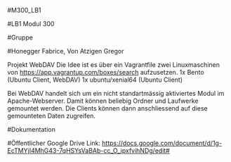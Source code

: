 #M300_LB1

#LB1 Modul 300

#Gruppe

#Honegger Fabrice, Von Atzigen Gregor

Projekt WebDAV
Die Idee ist es über ein Vagrantfile zwei Linuxmaschinen von https://app.vagrantup.com/boxes/search aufzusetzen.
1x Bento (Ubuntu Client, WebDAV)
1x ubuntu/xenial64 (Ubuntu Client)

Bei WebDAV handelt sich um ein nicht standartmässig aktiviertes Modul im Apache-Webserver. Damit können beliebig Ordner und Laufwerke gemountet werden. Die Clients können dann anschliessend auf diese gemounteten Daten zugreifen.



#Dokumentation

#Öffentlicher Google Drive Link: https://docs.google.com/document/d/1g-EcTMYjI4MhG43-7qHSYsVaBAb-cc_O_ipxfvihNDg/edit#
